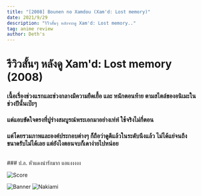 ```yaml
---
title: "[2008] Bounen no Xamdou (Xam'd: Lost memory)"
date: 2021/9/29
description: "รีวิิวสั้นๆ หลังจากดู Xam'd: Lost memory.."
tag: anime review
author: Deth's
---
```


# รีวิวสั้นๆ หลังดู Xam'd: Lost memory (2008)

### เนื้อเรื่องช่วงแรกและช่วงกลางมีความยืดเยื้อ และ หนักตอนท้าย ตามสไตล์ของอนิเมะในช่วงปีนั้นเป๊ะๆ <br />
### แต่แอบขัดใจตรงที่ปูร่างสมบูรณ์พระเอกมาอย่างเท่ห์ ใช้จริงไม่กี่ตอน <br />
### แต่โดยรวมภาพและองค์ประกอบต่างๆ ก็ถือว่าดูดีแล้วในระดับนึงแล้ว ไม่ได้แย่จนถึงขนาดรับไม่ได้เลย แต่ยังไงตอนจบก็เดาง่ายไปหน่อย 
<br />
### ป.ล. หัวแดงน่ารักมาก แอแงงงงง

![Score](https://img.shields.io/badge/Score-6%2F10-coral?style=for-the-badge)

![Banner](https://sv1.picz.in.th/images/2021/09/29/CvwZTE.jpg)
![Nakiami](https://sv1.picz.in.th/images/2021/09/29/CvwclN.jpg)